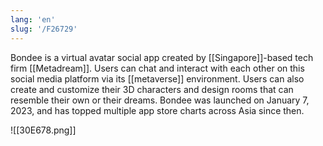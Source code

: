 ```yaml
---
lang: 'en'
slug: '/F26729'
---
```


Bondee is a virtual avatar social app created by [[Singapore]]-based tech firm [[Metadream]]. Users can chat and interact with each other on this social media platform via its [[metaverse]] environment. Users can also create and customize their 3D characters and design rooms that can resemble their own or their dreams. Bondee was launched on January 7, 2023, and has topped multiple app store charts across Asia since then.

![[30E678.png]]
